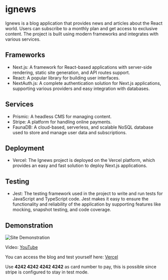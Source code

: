 # ignews

Ignews is a blog application that provides news and articles about the React world. Users can subscribe to a monthly plan and get access to exclusive content. The project is built using modern frameworks and integrates with various services.

## Frameworks

- Next.js: A framework for React-based applications with server-side rendering, static site generation, and API routes support.
- React: A popular library for building user interfaces.
- NextAuth.js: A complete authentication solution for Next.js applications, supporting various providers and easy integration with databases.

## Services

- Prismic: A headless CMS for managing content.
- Stripe: A platform for handling online payments.
- FaunaDB: A cloud-based, serverless, and scalable NoSQL database used to store and manage user data and subscriptions.

## Deployment

- Vercel: The Ignews project is deployed on the Vercel platform, which provides an easy and fast solution to deploy Next.js applications.

## Testing

- Jest: The testing framework used in the project to write and run tests for JavaScript and TypeScript code. Jest makes it easy to ensure the functionality and reliability of the application by supporting features like mocking, snapshot testing, and code coverage.

## Demonstration

![Site Demonstration](https://media.giphy.com/media/v1.Y2lkPTc5MGI3NjExZjU5ZDNmY2I4ZDhjYWUwOTAzMjk0NGVlNjMyZDU1N2NjZTA2NTBmNSZjdD1n/QBQm1orugJWLq1wpua/giphy.gif)

Video: [YouTube](https://youtu.be/YCGOmrHMaP4)

You can access the blog and test yourself here: [Vercel](https://ignews-bmoki.vercel.app)

Use **4242 4242 4242 4242** as card number to pay, this is possible since stripe is configured to stay in test mode.
